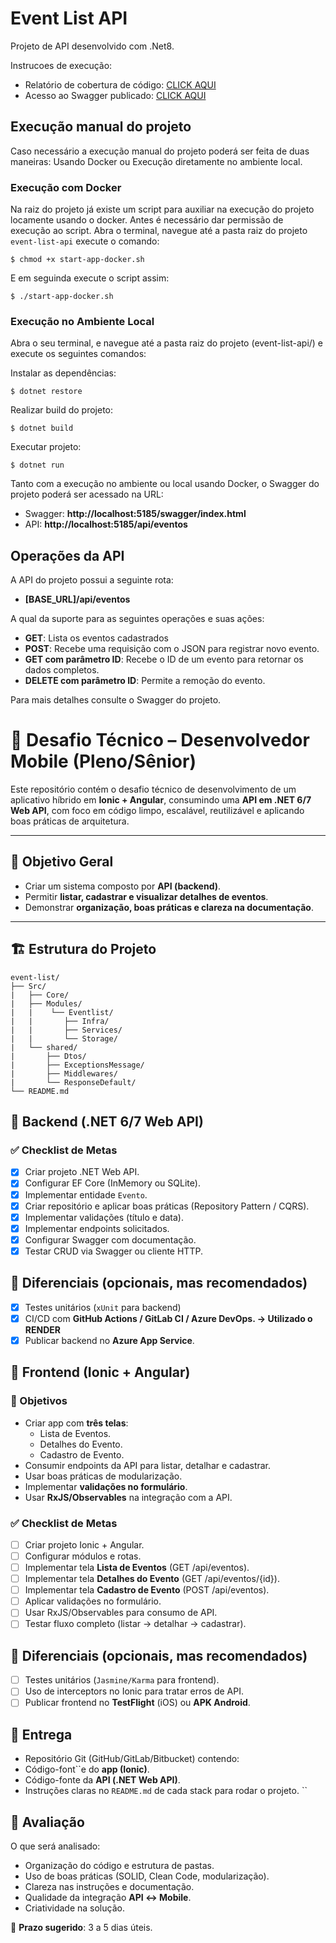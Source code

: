 <!--
* README.md 
* event-list 
*
* Created by Tiago Amaral on 05/09/2025. 
* Copyright ©2024 Tiago Amaral. All rights reserved.
-->

# Event List API

Projeto de API desenvolvido com .Net8. 

Instrucoes de execução: 

- Relatório de cobertura de código: [CLICK AQUI](https://tiagosamaral.github.io/event-note-api/)
- Acesso ao Swagger publicado: [CLICK AQUI](https://event-note-api.onrender.com/swagger/index.html)

## Execução manual do projeto
    
Caso necessário a execução manual do projeto poderá ser feita de duas maneiras: Usando Docker ou Execução diretamente no ambiente local.

### Execução com Docker 

Na raiz do projeto já existe um script para auxiliar na execução do projeto locamente usando o docker. 
Antes é necessário dar permissão de execução ao script. Abra o terminal, navegue até a pasta raiz do projeto `event-list-api`
execute o comando: 

```shell
$ chmod +x start-app-docker.sh
```
E em seguinda execute o script assim: 

```shell
$ ./start-app-docker.sh
```

### Execução no Ambiente Local

Abra o seu terminal, e navegue até a pasta raiz do projeto (event-list-api/) e execute os seguintes comandos: 

Instalar as dependências:

```shell
$ dotnet restore
```
Realizar build do projeto: 
```
$ dotnet build
```
Executar projeto: 

```
$ dotnet run
```

<p>Tanto com a execução no ambiente ou local usando Docker, o Swagger do projeto poderá ser acessado na URL:</p>

- Swagger: **http://localhost:5185/swagger/index.html**
- API: **http://localhost:5185/api/eventos**

## Operações da API 

A API do projeto possui a seguinte rota: 

- **[BASE_URL]/api/eventos** 

A qual da suporte para as seguintes operações e suas ações: 
- **GET**: Lista os eventos cadastrados
- **POST**: Recebe uma requisição com o JSON para registrar novo evento.
- **GET com parâmetro ID**: Recebe o ID de um evento para retornar os dados completos.
- **DELETE com parâmetro ID**: Permite a remoção do evento.

Para mais detalhes consulte o Swagger do projeto.

# 🎯 Desafio Técnico – Desenvolvedor Mobile (Pleno/Sênior)

Este repositório contém o desafio técnico de desenvolvimento de um aplicativo híbrido em **Ionic + Angular**, consumindo uma **API em .NET 6/7 Web API**, com foco em código limpo, escalável, reutilizável e aplicando boas práticas de arquitetura.

---

## 📌 Objetivo Geral
- Criar um sistema composto por **API (backend)**.
- Permitir **listar, cadastrar e visualizar detalhes de eventos**.
- Demonstrar **organização, boas práticas e clareza na documentação**.

---

## 🏗️ Estrutura do Projeto

```text
event-list/
├── Src/
|   ├── Core/
|   ├── Modules/
|   |    └── Eventlist/
|   |       ├── Infra/
|   |       ├── Services/
|   |       └── Storage/
|   └── shared/
|       ├── Dtos/
|       ├── ExceptionsMessage/
|       ├── Middlewares/
|       └── ResponseDefault/
└── README.md 
```

## 🔹 Backend (.NET 6/7 Web API)

### ✅ Checklist de Metas
- [X] Criar projeto .NET Web API.
- [X] Configurar EF Core (InMemory ou SQLite).
- [X] Implementar entidade `Evento`.
- [X] Criar repositório e aplicar boas práticas (Repository Pattern / CQRS).
- [X] Implementar validações (título e data).
- [X] Implementar endpoints solicitados.
- [X] Configurar Swagger com documentação.
- [X] Testar CRUD via Swagger ou cliente HTTP.

## 🌟 Diferenciais (opcionais, mas recomendados)

- [X] Testes unitários (`xUnit` para backend)
- [X] CI/CD com **GitHub Actions / GitLab CI / Azure DevOps. -> Utilizado o RENDER**
- [X] Publicar backend no **Azure App Service**.

## 🔹 Frontend (Ionic + Angular)

### 📍 Objetivos
- Criar app com **três telas**:
    - Lista de Eventos.
    - Detalhes do Evento.
    - Cadastro de Evento.
- Consumir endpoints da API para listar, detalhar e cadastrar.
- Usar boas práticas de modularização.
- Implementar **validações no formulário**.
- Usar **RxJS/Observables** na integração com a API.

### ✅ Checklist de Metas
- [ ] Criar projeto Ionic + Angular.
- [ ] Configurar módulos e rotas.
- [ ] Implementar tela **Lista de Eventos** (GET /api/eventos).
- [ ] Implementar tela **Detalhes do Evento** (GET /api/eventos/{id}).
- [ ] Implementar tela **Cadastro de Evento** (POST /api/eventos).
- [ ] Aplicar validações no formulário.
- [ ] Usar RxJS/Observables para consumo de API.
- [ ] Testar fluxo completo (listar → detalhar → cadastrar).

## 🌟 Diferenciais (opcionais, mas recomendados)

- [ ] Testes unitários (`Jasmine/Karma` para frontend).
- [ ] Uso de interceptors no Ionic para tratar erros de API.
- [ ] Publicar frontend no **TestFlight** (iOS) ou **APK Android**.

## 🚀 Entrega
- Repositório Git (GitHub/GitLab/Bitbucket) contendo:
- Código-font``e do **app (Ionic)**.
- Código-fonte da **API (.NET Web API)**.
- Instruções claras no `README.md` de cada stack para rodar o projeto.
``

## 📝 Avaliação

O que será analisado:
- Organização do código e estrutura de pastas.
- Uso de boas práticas (SOLID, Clean Code, modularização).
- Clareza nas instruções e documentação.
- Qualidade da integração **API ↔ Mobile**.
- Criatividade na solução.

📅 **Prazo sugerido**: 3 a 5 dias úteis.